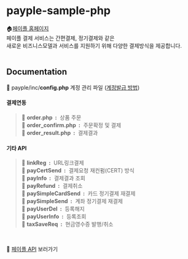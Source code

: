 # payple-sample-php

🏠[페이플 홈페이지](https://www.payple.kr/)<br>
페이플 결제 서비스는 간편결제, 정기결제와 같은 <br>
새로운 비즈니스모델과 서비스를 지원하기 위해 다양한 결제방식을 제공합니다.
<br><br>

## Documentation

📂 payple/inc/**config.php** 계정 관리 파일 ([계정발급 방법](https://developer.payple.kr/quick/account))<br>
#### 결제연동
>📂 **order.php &nbsp;:** &nbsp;상품 주문<br>
>📂 **order_confirm.php &nbsp;:** &nbsp;주문확정 및 결제<br>
>📂 **order_result.php &nbsp;:** &nbsp;결제결과<br>
#### 기타 API
>📂 **linkReg &nbsp;:** &nbsp;URL링크결제<br>
>📂 **payCertSend &nbsp;:** &nbsp;결제요청 재컨펌(CERT) 방식<br>
>📂 **payInfo &nbsp;:** &nbsp;결제결과 조회<br> 
>📂 **payRefund &nbsp;:** &nbsp;결제취소<br>
>📂 **paySimpleCardSend &nbsp;:** &nbsp;카드 정기결제 재결제<br>
>📂 **paySimpleSend &nbsp;:** &nbsp;계좌 정기결제 재결제<br>
>📂 **payUserDel &nbsp;:** &nbsp;등록해지<br>
>📂 **payUserInfo &nbsp;:** &nbsp;등록조회<br>
>📂 **taxSaveReq &nbsp;:** &nbsp;현금영수증 발행/취소<br>
<br>

🙋‍ [페이플 API](https://developer.payple.kr) 보러가기

